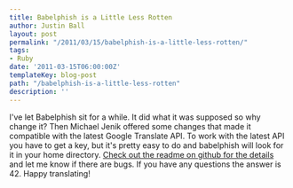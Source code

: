 ```yaml
---
title: Babelphish is a Little Less Rotten
author: Justin Ball
layout: post
permalink: "/2011/03/15/babelphish-is-a-little-less-rotten/"
tags:
- Ruby
date: '2011-03-15T06:00:00Z'
templateKey: blog-post
path: "/babelphish-is-a-little-less-rotten"
description: ''
---
```


I've let Babelphish sit for a while. It did what it was supposed so why change it? Then Michael Jenik offered some changes that made it compatible with the latest Google Translate API. To work with the latest API you have to get a key, but it's pretty easy to do and babelphish will look for it in your home directory. [Check out the readme on github for the details][1] and let me know if there are bugs. If you have any questions the answer is 42. Happy translating!

 [1]: https://github.com/jbasdf/babelphish

